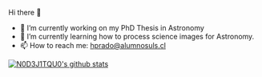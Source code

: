 Hi there 👋 

- 🔭 I’m currently working on my PhD Thesis in Astronomy
- 🌱 I’m currently learning how to process science images for Astronomy.
- 📫 How to reach me: hprado@alumnosuls.cl

[![N0D3J1TQU0's github stats](https://github-readme-stats.vercel.app/api?username=N0D3J1TQU0&count_private=true&show_icons=true&theme=radical&hide_rank=false)](https://github.com/anuraghazra/github-readme-stats)
